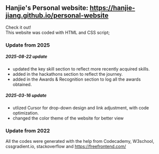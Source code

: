## Hanjie's Personal website: https://hanjie-jiang.github.io/personal-website
Check it out! <br>
This website was coded with HTML and CSS script; <br>

### Update from 2025
##### 2025-08-22 update
- updated the key skill section to reflect more recently acquired skills.
- added in the hackathons section to reflect the journey.
- added in the Awards & Recognition section to log all the awards obtained.
##### 2025-03-16 update
- utlized Cursor for drop-down design and link adjustment, with code optimization.
- changed the color theme of the website for better view

### Update from 2022
All the codes were generated with the help from Codecademy, W3school, cssgradient.io, stackoverflow and https://freefrontend.com/
